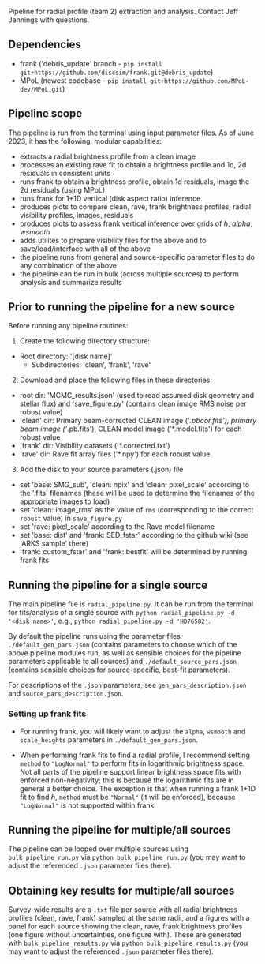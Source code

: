 Pipeline for radial profile (team 2) extraction and analysis. Contact Jeff Jennings with questions.

Dependencies
------------
- frank ('debris_update' branch - `pip install git+https://github.com/discsim/frank.git@debris_update`)
- MPoL (newest codebase - `pip install git+https://github.com/MPoL-dev/MPoL.git`)

Pipeline scope
--------------
The pipeline is run from the terminal using input parameter files. As of June 2023, it has the following, modular capabilities:
- extracts a radial brightness profile from a clean image
- processes an existing rave fit to obtain a brightness profile and 1d, 2d residuals in consistent units
- runs frank to obtain a brightness profile, obtain 1d residuals, image the 2d residuals (using MPoL)
- runs frank for 1+1D vertical (disk aspect ratio) inference
- produces plots to compare clean, rave, frank brightness profiles, radial visibility profiles, images, residuals
- produces plots to assess frank vertical inference over grids of _h_, _alpha_, _wsmooth_
- adds utilites to prepare visibility files for the above and to save/load/interface with all of the above
- the pipeline runs from general and source-specific parameter files to do any combination of the above
- the pipeline can be run in bulk (across multiple sources) to perform analysis and summarize results

Prior to running the pipeline for a new source
----------------------------------------------
Before running any pipeline routines:
1) Create the following directory structure:
- Root directory: '[disk name]'
    - Subdirectories: 'clean', 'frank', 'rave'

2) Download and place the following files in these directories:
- root dir: 'MCMC_results.json' (used to read assumed disk geometry and stellar flux) and 'save_figure.py' (contains clean image RMS noise per robust value)
- 'clean' dir: Primary beam-corrected CLEAN image ('*.pbcor.fits'), primary beam image ('*.pb.fits'), CLEAN model image ('*.model.fits') for each robust value
- 'frank' dir: Visibility datasets ('*.corrected.txt')
- 'rave' dir: Rave fit array files ('*.npy') for each robust value

3) Add the disk to your source parameters (.json) file
-  set 'base: SMG_sub', 'clean: npix' and 'clean: pixel_scale' according to the '.fits' filenames (these will be used to determine the filenames of the appropriate images to load)
- set 'clean: image_rms' as the value of `rms` (corresponding to the correct `robust` value) in `save_figure.py`
- set 'rave: pixel_scale' according to the Rave model filename
- set 'base: dist' and 'frank: SED_fstar' according to the github wiki (see 'ARKS sample' there)
- 'frank: custom_fstar' and 'frank: bestfit' will be determined by running frank fits

Running the pipeline for a single source
----------------------------------------
The main pipeline file is `radial_pipeline.py`. It can be run from the terminal for fits/analysis of a single source with `python radial_pipeline.py -d '<disk name>'`, e.g., `python radial_pipeline.py -d 'HD76582'`. 

By default the pipeline runs using the parameter files `./default_gen_pars.json` (contains parameters to choose which of the above pipeline modules run, as well as sensible choices for the pipeline parameters applicable to all sources) and `./default_source_pars.json` (contains sensible choices for source-specific, best-fit parameters). 

For descriptions of the `.json` parameters, see `gen_pars_description.json` and `source_pars_description.json`.

### Setting up frank fits ###
- For running frank, you will likely want to adjust the `alpha`, `wsmooth` and `scale_heights` parameters in `./default_gen_pars.json`. 

- When performing frank fits to find a radial profile, I recommend setting `method` to `"LogNormal"` to perform fits in logarithmic brightness space. Not all parts of the pipeline support linear brightness space fits with enforced non-negativity; this is because the logarithmic fits are in general a better choice. The exception is that when running a frank 1+1D fit to find _h_, `method` must be `"Normal"` (it will be enforced), because `"LogNormal"` is not supported within frank.

Running the pipeline for multiple/all sources
---------------------------------------------
The pipeline can be looped over multiple sources using `bulk_pipeline_run.py` via `python bulk_pipeline_run.py` (you may want to adjust the referenced `.json` parameter files there). 

Obtaining key results for multiple/all sources
----------------------------------------------
Survey-wide results are a `.txt` file per source with all radial brightness profiles (clean, rave, frank) sampled at the same radii, and a figures with a panel for each source showing the clean, rave, frank brightness profiles (one figure without uncertainties, one figure with). These are generated with `bulk_pipeline_results.py` via `python bulk_pipeline_results.py` (you may want to adjust the referenced `.json` parameter files there).